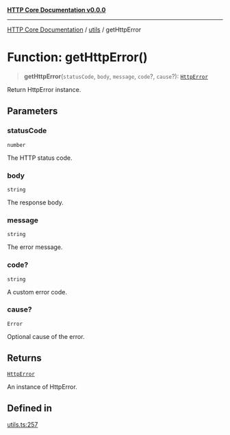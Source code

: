 [**HTTP Core Documentation v0.0.0**](../../README.md)

***

[HTTP Core Documentation](../../modules.md) / [utils](../README.md) / getHttpError

# Function: getHttpError()

> **getHttpError**(`statusCode`, `body`, `message`, `code`?, `cause`?): [`HttpError`](../../errors/HttpError/classes/HttpError.md)

Return HttpError instance.

## Parameters

### statusCode

`number`

The HTTP status code.

### body

`string`

The response body.

### message

`string`

The error message.

### code?

`string`

A custom error code.

### cause?

`Error`

Optional cause of the error.

## Returns

[`HttpError`](../../errors/HttpError/classes/HttpError.md)

An instance of HttpError.

## Defined in

[utils.ts:257](https://github.com/stonemjs/http-core/blob/89981cacc9858cf786fba9df03b328b6b56a5b75/src/utils.ts#L257)
